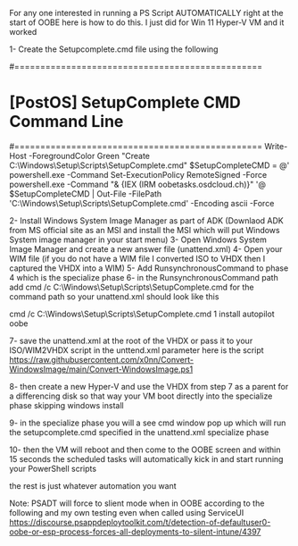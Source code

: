 For any one interested in running a PS Script AUTOMATICALLY right at the start of OOBE here is how to do this. I just did for Win 11 Hyper-V VM and it worked

1- Create the Setupcomplete.cmd file using the following 

#================================================
#  [PostOS] SetupComplete CMD Command Line
#================================================
Write-Host -ForegroundColor Green "Create C:\Windows\Setup\Scripts\SetupComplete.cmd"
$SetupCompleteCMD = @'
powershell.exe -Command Set-ExecutionPolicy RemoteSigned -Force
powershell.exe -Command "& {IEX (IRM oobetasks.osdcloud.ch)}"
'@
$SetupCompleteCMD | Out-File -FilePath 'C:\Windows\Setup\Scripts\SetupComplete.cmd' -Encoding ascii -Force

2- Install Windows System Image Manager as part of ADK (Downlaod ADK from MS official site as an MSI and install the MSI which will put Windows System image manager in your start menu)
3- Open Windows System Image Manager and create a new answer file (unattend.xml)
4- Open your WIM file (if you do not have a WIM file I converted ISO to VHDX then I captured the VHDX into a WIM)
5- Add RunsynchronousCommand to phase 4 which is the specialize phase
6- in the RunsynchronousCommand path add cmd /c C:\Windows\Setup\Scripts\SetupComplete.cmd for the command path so your unattend.xml should look like this

<?xml version="1.0" encoding="utf-8"?>
<unattend xmlns="urn:schemas-microsoft-com:unattend">
    <settings pass="specialize">
        <component name="Microsoft-Windows-Deployment" processorArchitecture="wow64" publicKeyToken="31bf3856ad364e35" language="neutral" versionScope="nonSxS" xmlns:wcm="http://schemas.microsoft.com/WMIConfig/2002/State" xmlns:xsi="http://www.w3.org/2001/XMLSchema-instance">
            <RunSynchronous>
                <RunSynchronousCommand wcm:action="add">
                    <Path>cmd /c C:\Windows\Setup\Scripts\SetupComplete.cmd</Path>
                    <Order>1</Order>
                    <Description>install autopilot oobe</Description>
                </RunSynchronousCommand>
            </RunSynchronous>
        </component>
    </settings>
    <cpi:offlineImage cpi:source="wim:d:/vm/setup/wim/install.wim#Windows 11 Custom Image" xmlns:cpi="urn:schemas-microsoft-com:cpi" />
</unattend>

7- save the unattend.xml at the root of the VHDX or pass it to your ISO/WIM2VHDX script in the unttend.xml parameter here is the script https://raw.githubusercontent.com/x0nn/Convert-WindowsImage/main/Convert-WindowsImage.ps1

8- then create a new Hyper-V and use the VHDX from step 7 as a parent for a differencing disk so that way your VM boot directly into the specialize phase skipping windows install

9- in the specialize phase you will a see cmd window pop up which will run the setupcomplete.cmd specified in the unattend.xml specialize phase

10- then the VM will reboot and then come to the OOBE screen and within 15 seconds the scheduled tasks will automatically kick in and start running your PowerShell scripts

the rest is just whatever automation you want






Note:
PSADT will force to slient mode when in OOBE according to the following and my own testing even when called using ServiceUI
https://discourse.psappdeploytoolkit.com/t/detection-of-defaultuser0-oobe-or-esp-process-forces-all-deployments-to-silent-intune/4397